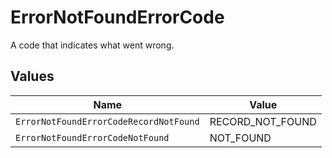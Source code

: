 # ErrorNotFoundErrorCode

A code that indicates what went wrong.


## Values

| Name                                   | Value                                  |
| -------------------------------------- | -------------------------------------- |
| `ErrorNotFoundErrorCodeRecordNotFound` | RECORD_NOT_FOUND                       |
| `ErrorNotFoundErrorCodeNotFound`       | NOT_FOUND                              |